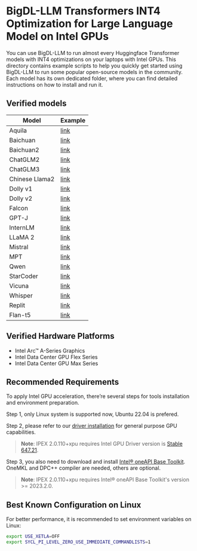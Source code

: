 # BigDL-LLM Transformers INT4 Optimization for Large Language Model on Intel GPUs
You can use BigDL-LLM to run almost every Huggingface Transformer models with INT4 optimizations on your laptops with Intel GPUs. This directory contains example scripts to help you quickly get started using BigDL-LLM to run some popular open-source models in the community. Each model has its own dedicated folder, where you can find detailed instructions on how to install and run it.

## Verified models

| Model          | Example                                                  |
|----------------|----------------------------------------------------------|
| Aquila         | [link](aquila)                                           |
| Baichuan       | [link](baichuan)                                         |
| Baichuan2      | [link](baichuan2)                                        |
| ChatGLM2       | [link](chatglm2)                                         |
| ChatGLM3       | [link](chatglm3)                                         |
| Chinese Llama2 | [link](chinese-llama2)                                   |
| Dolly v1       | [link](dolly-v1)                                         |
| Dolly v2       | [link](dolly-v2)                                         |
| Falcon         | [link](falcon)                                           |
| GPT-J          | [link](gpt-j)                                            |
| InternLM       | [link](internlm)                                         |
| LLaMA 2        | [link](llama2)                                           |
| Mistral        | [link](mistral)                                          |
| MPT            | [link](mpt)                                              |
| Qwen           | [link](qwen)                                             |
| StarCoder      | [link](starcoder)                                        |
| Vicuna         | [link](vicuna)                                           |
| Whisper        | [link](whisper)                                          |
| Replit         | [link](replit)                                           |
| Flan-t5        | [link](flan-t5)                                          |


## Verified Hardware Platforms

- Intel Arc™ A-Series Graphics
- Intel Data Center GPU Flex Series
- Intel Data Center GPU Max Series

## Recommended Requirements
To apply Intel GPU acceleration, there’re several steps for tools installation and environment preparation.

Step 1, only Linux system is supported now, Ubuntu 22.04 is prefered.

Step 2, please refer to our [driver installation](https://dgpu-docs.intel.com/driver/installation.html) for general purpose GPU capabilities.
> **Note**: IPEX 2.0.110+xpu requires Intel GPU Driver version is [Stable 647.21](https://dgpu-docs.intel.com/releases/stable_647_21_20230714.html).

Step 3, you also need to download and install [Intel® oneAPI Base Toolkit](https://www.intel.com/content/www/us/en/developer/tools/oneapi/base-toolkit-download.html). OneMKL and DPC++ compiler are needed, others are optional.
> **Note**: IPEX 2.0.110+xpu requires Intel® oneAPI Base Toolkit's version >= 2023.2.0.

## Best Known Configuration on Linux
For better performance, it is recommended to set environment variables on Linux:
```bash
export USE_XETLA=OFF
export SYCL_PI_LEVEL_ZERO_USE_IMMEDIATE_COMMANDLISTS=1
```
